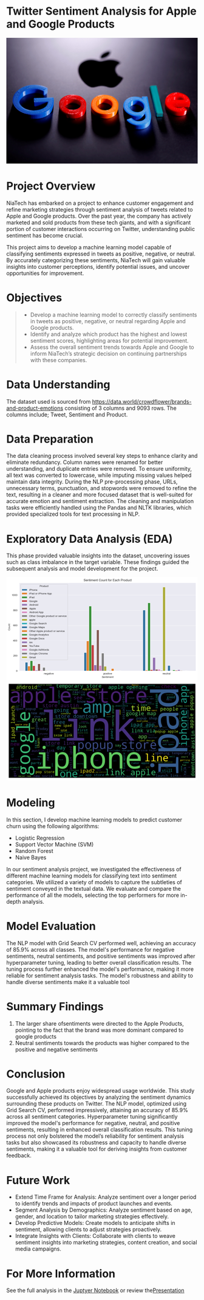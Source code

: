 # Twitter Sentiment Analysis for Apple and Google Products

![Visualizations](images\Project_Image.jpg)

# Project Overview

NiaTech has embarked on a project to enhance customer engagement and refine marketing strategies through sentiment analysis of tweets related to Apple and Google products. Over the past year, the company has actively marketed and sold products from these tech giants, and with a significant portion of customer interactions occurring on Twitter, understanding public sentiment has become crucial.

This project aims to develop a machine learning model capable of classifying sentiments expressed in tweets as positive, negative, or neutral. By accurately categorizing these sentiments, NiaTech will gain valuable insights into customer perceptions, identify potential issues, and uncover opportunities for improvement.

# Objectives

>- Develop a machine learning model to correctly classify sentiments in tweets as positive, negative, or neutral regarding Apple and Google products.
>- Identify and analyze which product has the highest and lowest sentiment scores, highlighting areas for potential improvement.
>- Assess the overall sentiment trends towards Apple and Google to inform NiaTech’s strategic decision on continuing partnerships with these companies.

# Data Understanding

The dataset used is sourced from https://data.world/crowdflower/brands-and-product-emotions consisting of 3 columns and 9093 rows. The columns include; Tweet, Sentiment and Product.

# Data Preparation

The data cleaning process involved several key steps to enhance clarity and eliminate redundancy. Column names were renamed for better understanding, and duplicate entries were removed. To ensure uniformity, all text was converted to lowercase, while imputing missing values helped maintain data integrity. During the NLP pre-processing phase, URLs, unnecessary terms, punctuation, and stopwords were removed to refine the text, resulting in a cleaner and more focused dataset that is well-suited for accurate emotion and sentiment extraction. The cleaning and manipulation tasks were efficiently handled using the Pandas and NLTK libraries, which provided specialized tools for text processing in NLP.

# Exploratory Data Analysis (EDA)

This phase provided valuable insights into the dataset, uncovering issues such as class imbalance in the target variable. These findings guided the subsequent analysis and model development for the project.

![Sentiment Count For Each Product](images\Sentiment_Count_For_Each_Product.png)
![Word Cloud For Visualization](images\Word_Cloud_For_Visualization.png)

# Modeling

In this section, I develop machine learning models to predict customer churn using the following algorithms:

* Logistic Regression
* Support Vector Machine (SVM)
* Random Forest
* Naive Bayes

In our sentiment analysis project, we investigated the effectiveness of different machine learning models for classifying text into sentiment categories. We utilized a variety of models to capture the subtleties of sentiment conveyed in the textual data. We evaluate and compare the performance of all the models, selecting the top performers for more in-depth analysis.

# Model Evaluation

The NLP model with Grid Search CV performed well, achieving an accuracy of 85.9% across all classes. The model's performance for negative sentiments, neutral sentiments, and positive sentiments was improved after hyperparameter tuning, leading to better overall classification results. The tuning process further enhanced the model's performance, making it more reliable for sentiment analysis tasks. The model's robustness and ability to handle diverse sentiments make it a valuable tool

# Summary Findings

1. The larger share ofsentiments were directed to the Apple Products, pointing to the fact that the brand was more dominant compared to google products
2. Neutral sentiments towards the products was higher compared to the positive and negative sentiments

# Conclusion

Google and Apple products enjoy widespread usage worldwide. This study successfully achieved its objectives by analyzing the sentiment dynamics surrounding these products on Twitter. The NLP model, optimized using Grid Search CV, performed impressively, attaining an accuracy of 85.9% across all sentiment categories. Hyperparameter tuning significantly improved the model's performance for negative, neutral, and positive sentiments, resulting in enhanced overall classification results. This tuning process not only bolstered the model’s reliability for sentiment analysis tasks but also showcased its robustness and capacity to handle diverse sentiments, making it a valuable tool for deriving insights from customer feedback.

# Future Work

* Extend Time Frame for Analysis: Analyze sentiment over a longer period to identify trends and impacts of product launches and events.
* Segment Analysis by Demographics: Analyze sentiment based on age, gender, and location to tailor marketing strategies effectively. 
* Develop Predictive Models: Create models to anticipate shifts in sentiment, allowing clients to adjust strategies proactively.
* Integrate Insights with Clients: Collaborate with clients to weave sentiment insights into marketing strategies, content creation, and social media campaigns.

# For More Information
See the full analysis in the [Juptyer Notebook](robert.ipynb) or review the[Presentation](Presentation.pdf)